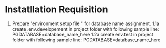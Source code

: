 # Instatllation Requisition

1. Prepare "environment setup file " for database name assignment.
    1.1a create .env.developement in project folder with following sample line:
         PGDATABASE=database_name_here
    1.2a create env.test in project folder with following sample line:
         PGDATABASE=database_name_here
    
